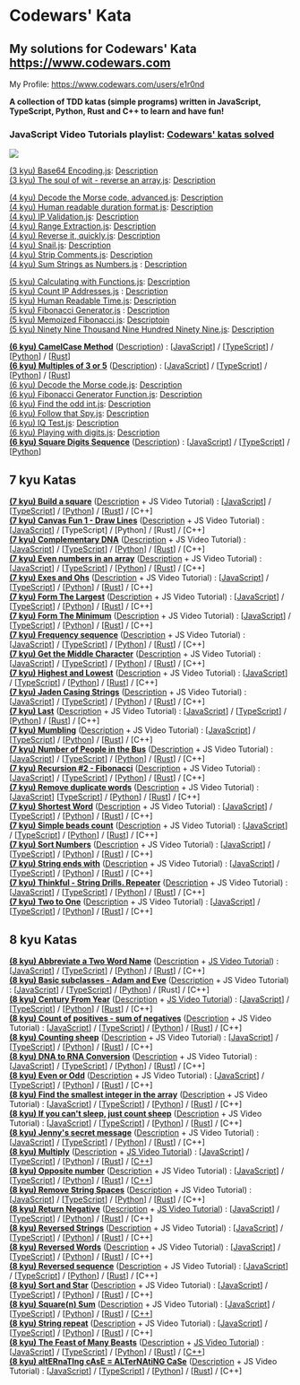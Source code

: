 # Codewars' Kata

## My solutions for Codewars' Kata https://www.codewars.com

My Profile: https://www.codewars.com/users/e1r0nd<br>

**A collection of TDD katas (simple programs) written in JavaScript, TypeScript, Python, Rust and C++ to learn and have fun!**

### JavaScript Video Tutorials playlist: [Codewars' katas solved](https://www.youtube.com/watch?v=cxNFuXg66sg&list=PLEZfD_aygfgJ2ov9PncOovO4Q3Ym82ctA)

![](https://www.codewars.com/users/e1r0nd/badges/large)

[(3 kyu) Base64 Encoding.js](<(3%20kyu)%20Base64%20Encoding.js>): [Description](https://www.codewars.com/kata/5270f22f862516c686000161)
<br>
[(3 kyu) The soul of wit - reverse an array.js](<(3%20kyu)%20The%20soul%20of%20wit%20-%20reverse%20an%20array.js>): [Description](https://www.codewars.com/kata/the-soul-of-wit-reverse-an-array)

[(4 kyu) Decode the Morse code, advanced.js](<(4%20kyu)%20Decode%20the%20Morse%20code%2C%20advanced.js>): [Description](https://www.codewars.com/kata/decode-the-morse-code-advanced)
<br>
[(4 kyu) Human readable duration format.js](<(4%20kyu)%20Human%20readable%20duration%20format.js>): [Description](https://www.codewars.com/kata/human-readable-duration-format)
<br>
[(4 kyu) IP Validation.js](<(4%20kyu)%20IP%20Validation.js>): [Description](https://www.codewars.com/kata/ip-validation)
<br>
[(4 kyu) Range Extraction.js](<(4%20kyu)%20Range%20Extraction.js>): [Description](https://www.codewars.com/kata/range-extraction)
<br>
[(4 kyu) Reverse it, quickly.js](<(4%20kyu)%20Reverse%20it%2C%20quickly.js>): [Description](https://www.codewars.com/kata/reverse-it-quickly)
<br>
[(4 kyu) Snail.js](<(4%20kyu)%20Snail.js>): [Description](https://www.codewars.com/kata/snail/javascript)
<br>
[(4 kyu) Strip Comments.js](<(4%20kyu)%20Strip%20Comments.js>): [Description](https://www.codewars.com/kata/51c8e37cee245da6b40000bd)
<br>
[(4 kyu) Sum Strings as Numbers.js](<(4%20kyu)%20Sum%20Strings%20as%20Numbers.js>) : [Description](https://www.codewars.com/kata/5324945e2ece5e1f32000370)

[(5 kyu) Calculating with Functions.js](<(5%20kyu)%20Calculating%20with%20Functions.js>): [Description](https://www.codewars.com/kata/525f3eda17c7cd9f9e000b39/)
<br>
[(5 kyu) Count IP Addresses.js](<(5%20kyu)%20Count%20IP%20Addresses.js>) : [Description](https://www.codewars.com/kata/526989a41034285187000de4)
<br>
[(5 kyu) Human Readable Time.js](<(5%20kyu)%20Human%20Readable%20Time.js>): [Description](https://www.codewars.com/kata/human-readable-time)
<br>
[(5 kyu) Fibonacci Generator.js](<(5%20kyu)%20Fibonacci%20Generator.js>) : [Description](https://www.codewars.com/kata/522498c9906b0cfcb40001fc)
<br>
[(5 kyu) Memoized Fibonacci.js](<(5%20kyu)%20Memoized%20Fibonacci.js>): [Descriptoin](https://www.codewars.com/kata/memoized-fibonacci)
<br>
[(5 kyu) Ninety Nine Thousand Nine Hundred Ninety Nine.js](<(5%20kyu)%20Ninety%20Nine%20Thousand%20Nine%20Hundred%20Ninety%20Nine.js>): [Description](https://www.codewars.com/kata/5463c8db865001c1710003b2)

**[(6 kyu) CamelCase Method](https://www.codewars.com/kata/camelcase-method/)**
([Description](<(6%20kyu)%20CamelCase%20Method/(6%20kyu)%20CamelCase%20Method.md>)) :
[[JavaScript](<(6%20kyu)%20CamelCase%20Method/(6%20kyu)%20CamelCase%20Method.js>)]
/ [[TypeScript](<(6%20kyu)%20CamelCase%20Method/(6%20kyu)%20CamelCase%20Method.ts>)]
/ [[Python](<(6%20kyu)%20CamelCase%20Method/(6%20kyu)%20CamelCase%20Method.py>)]
/ [[Rust](<(6%20kyu)%20CamelCase%20Method/(6%20kyu)%20CamelCase%20Method.rs>)]
<br>
**[(6 kyu) Multiples of 3 or 5](https://www.codewars.com/kata/multiples-of-3-or-5/)**
([Description](<(6%20kyu)%20Multiples%20of%203%20and%205/(6%20kyu)%20Multiples%20of%203%20and%205.md>)) :
[[JavaScript](<(6%20kyu)%20Multiples%20of%203%20and%205/(6%20kyu)%20Multiples%20of%203%20and%205.js>)]
/ [[TypeScript](<(6%20kyu)%20Multiples%20of%203%20and%205/(6%20kyu)%20Multiples%20of%203%20and%205.ts>)]
/ [[Python](<(6%20kyu)%20Multiples%20of%203%20and%205/(6%20kyu)%20Multiples%20of%203%20and%205.py>)]
/ [[Rust](<(6%20kyu)%20Multiples%20of%203%20and%205/(6%20kyu)%20Multiples%20of%203%20and%205.rs>)]
<br>
[(6 kyu) Decode the Morse code.js](<(6%20kyu)%20Decode%20the%20Morse%20code.js>): [Description](https://www.codewars.com/kata/decode-the-morse-code)
<br>
[(6 kyu) Fibonacci Generator Function.js](<(6%20kyu)%20Fibonacci%20Generator%20Function.js>): [Description](https://www.codewars.com/kata/fibonacci-generator-function)
<br>
[(6 kyu) Find the odd int.js](<(6%20kyu)%20Find%20the%20odd%20int.js>): [Description](https://www.codewars.com/kata/find-the-odd-int)
<br>
[(6 kyu) Follow that Spy.js](<(6%20kyu)%20Follow%20that%20Spy.js>): [Description](https://www.codewars.com/kata/follow-that-spy)
<br>
[(6 kyu) IQ Test.js](<(6%20kyu)%20IQ%20Test.js>): [Description](https://www.codewars.com/kata/iq-test)
<br>
[(6 kyu) Playing with digits.js](<(6%20kyu)%20Playing%20with%20digits.js>): [Description](https://www.codewars.com/kata/playing-with-digits)
<br>
**[(6 kyu) Square Digits Sequence](https://www.codewars.com/kata/simple-fun-number-23-square-digits-sequence)**
([Description](<(6%20kyu)%20Square%20Digits%20Sequence/(6%20kyu)%20Square%20Digits%20Sequence.md>)) :
[[JavaScript](<(6%20kyu)%20Square%20Digits%20Sequence/(6%20kyu)%20Square%20Digits%20Sequence.js>)]
/ [[TypeScript](<(6%20kyu)%20Square%20Digits%20Sequence/(6%20kyu)%20Square%20Digits%20Sequence.ts>)]
/ [[Python](<(6%20kyu)%20Square%20Digits%20Sequence/(6%20kyu)%20Square%20Digits%20Sequence.py>)]

## 7 kyu Katas

**[(7 kyu) Build a square](https://www.codewars.com/kata/build-a-square/)**
([Description](<(7%20kyu)%20Build%20a%20square/(7%20kyu)%20Build%20a%20square.md>) +
JS Video Tutorial) :
[[JavaScript](<(7%20kyu)%20Build%20a%20square/(7%20kyu)%20Build%20a%20square.js>)]
/ [[TypeScript](<(7%20kyu)%20Build%20a%20square/(7%20kyu)%20Build%20a%20square.ts>)]
/ [[Python](<(7%20kyu)%20Build%20a%20square/(7%20kyu)%20Build%20a%20square.py>)]
/ [[Rust](<(7%20kyu)%20Build%20a%20square/(7%20kyu)%20Build%20a%20square.rs>)]
/ [C++]
<br>
**[(7 kyu) Canvas Fun 1 - Draw Lines](http://www.codewars.com/kata/canvas-fun-number-1-draw-lines)**
([Description](<(7%20kyu)%20Canvas%20Fun%201%20-%20Draw%20Lines/(7%20kyu)%20Canvas%20Fun%201%20-%20Draw%20Lines.md>) +
JS Video Tutorial) :
[[JavaScript](<(7%20kyu)%20Canvas%20Fun%201%20-%20Draw%20Lines/(7%20kyu)%20Canvas%20Fun%201%20-%20Draw%20Lines.js>)]
/ [TypeScript]
/ [Python]
/ [Rust]
/ [C++]
<br>
**[(7 kyu) Complementary DNA](https://www.codewars.com/kata/complementary-dna/)**
([Description](<(7%20kyu)%20Complementary%20DNA/(7%20kyu)%20Complementary%20DNA.md>) +
JS Video Tutorial) :
[[JavaScript](<(7%20kyu)%20Complementary%20DNA/(7%20kyu)%20Complementary%20DNA.js>)]
/ [[TypeScript](<(7%20kyu)%20Complementary%20DNA/(7%20kyu)%20Complementary%20DNA.ts>)]
/ [[Python](<(7%20kyu)%20Complementary%20DNA/(7%20kyu)%20Complementary%20DNA.py>)]
/ [[Rust](<(7%20kyu)%20Complementary%20DNA/(7%20kyu)%20Complementary%20DNA.rs>)]
/ [C++]
<br>
**[(7 kyu) Even numbers in an array](https://www.codewars.com/kata/even-numbers-in-an-array/)**
([Description](<(7%20kyu)%20Even%20numbers%20in%20an%20array/(7%20kyu)%20Even%20numbers%20in%20an%20array.md>) +
JS Video Tutorial) :
[[JavaScript](<(7%20kyu)%20Even%20numbers%20in%20an%20array/(7%20kyu)%20Even%20numbers%20in%20an%20array.js>)]
/ [[TypeScript](<(7%20kyu)%20Even%20numbers%20in%20an%20array/(7%20kyu)%20Even%20numbers%20in%20an%20array.ts>)]
/ [[Python](<(7%20kyu)%20Even%20numbers%20in%20an%20array/(7%20kyu)%20Even%20numbers%20in%20an%20array.py>)]
/ [[Rust](<(7%20kyu)%20Even%20numbers%20in%20an%20array/(7%20kyu)%20Even%20numbers%20in%20an%20array.rs>)]
/ [C++]
<br>
**[(7 kyu) Exes and Ohs](https://www.codewars.com/kata/exes-and-ohs/)**
([Description](<(7%20kyu)%20Exes%20and%20Ohs/7%20kyu%20Exes%20and%20Ohs.md>) +
JS Video Tutorial) :
[[JavaScript](<(7%20kyu)%20Exes%20and%20Ohs/7%20kyu%20Exes%20and%20Ohs.js>)]
/ [[TypeScript](<(7%20kyu)%20Exes%20and%20Ohs/7%20kyu%20Exes%20and%20Ohs.ts>)]
/ [[Python](<(7%20kyu)%20Complementary%20DNA/(7%20kyu)%20Complementary%20DNA.py>)]
/ [[Rust](<(7%20kyu)%20Exes%20and%20Ohs/7%20kyu%20Exes%20and%20Ohs.rs>)]
/ [C++]
<br>
**[(7 kyu) Form The Largest](https://www.codewars.com/kata/form-the-largest)**
([Description](<(7%20kyu)%20Form%20The%20Largest/(7%20kyu)%20Form%20The%20Largest.md>) +
JS Video Tutorial) :
[[JavaScript](<(7%20kyu)%20Form%20The%20Largest/(7%20kyu)%20Form%20The%20Largest.js>)]
/ [[TypeScript](<(7%20kyu)%20Form%20The%20Largest/(7%20kyu)%20Form%20The%20Largest.ts>)]
/ [[Python](<(7%20kyu)%20Form%20The%20Largest/(7%20kyu)%20Form%20The%20Largest.py>)]
/ [[Rust](<(7%20kyu)%20Form%20The%20Largest/(7%20kyu)%20Form%20The%20Largest.rs>)]
/ [C++]
<br>
**[(7 kyu) Form The Minimum](https://www.codewars.com/kata/form-the-minimum)**
([Description](<(7%20kyu)%20Form%20The%20Minimum/(7%20kyu)%20Form%20The%20Minimum.md>) +
JS Video Tutorial) :
[[JavaScript](<(7%20kyu)%20Form%20The%20Minimum/(7%20kyu)%20Form%20The%20Minimum.js>)]
/ [[TypeScript](<(7%20kyu)%20Form%20The%20Minimum/(7%20kyu)%20Form%20The%20Minimum.ts>)]
/ [[Python](<(7%20kyu)%20Form%20The%20Minimum/(7%20kyu)%20Form%20The%20Minimum.py>)]
/ [[Rust](<(7%20kyu)%20Form%20The%20Minimum/(7%20kyu)%20Form%20The%20Minimum.rs>)]
/ [C++]
<br>
**[(7 kyu) Frequency sequence](https://www.codewars.com/kata/frequency-sequence/)**
([Description](<(7%20kyu)%20Frequency%20sequence/(7%20kyu)%20Frequency%20sequence.md>) +
JS Video Tutorial) :
[[JavaScript](<(7%20kyu)%20Frequency%20sequence/(7%20kyu)%20Frequency%20sequence.js>)]
/ [[TypeScript](<(7%20kyu)%20Frequency%20sequence/(7%20kyu)%20Frequency%20sequence.ts>)]
/ [[Python](<(7%20kyu)%20Frequency%20sequence/(7%20kyu)%20Frequency%20sequence.py>)]
/ [[Rust](<(7%20kyu)%20Frequency%20sequence/(7%20kyu)%20Frequency%20sequence.rs>)]
/ [C++]
<br>
**[(7 kyu) Get the Middle Character](https://www.codewars.com/kata/get-the-middle-character/)**
([Description](<(7%20kyu)%20Get%20the%20Middle%20Character/(7%20kyu)%20Get%20the%20Middle%20Character.md>) +
JS Video Tutorial) :
[[JavaScript](<(7%20kyu)%20Get%20the%20Middle%20Character/(7%20kyu)%20Get%20the%20Middle%20Character.js>)]
/ [[TypeScript](<(7%20kyu)%20Get%20the%20Middle%20Character/(7%20kyu)%20Get%20the%20Middle%20Character.ts>)]
/ [[Python](<(7%20kyu)%20Get%20the%20Middle%20Character/(7%20kyu)%20Get%20the%20Middle%20Character.py>)]
/ [[Rust](<(7%20kyu)%20Get%20the%20Middle%20Character/(7%20kyu)%20Get%20the%20Middle%20Character.rs>)]
/ [C++]
<br>
**[(7 kyu) Highest and Lowest](https://www.codewars.com/kata/highest-and-lowest)**
([Description](<(7%20kyu)%20Highest%20and%20Lowest/(7%20kyu)%20Highest%20and%20Lowest.md>) +
JS Video Tutorial) :
[[JavaScript](<(7%20kyu)%20Highest%20and%20Lowest/(7%20kyu)%20Highest%20and%20Lowest.js>)]
/ [[TypeScript](<(7%20kyu)%20Highest%20and%20Lowest/(7%20kyu)%20Highest%20and%20Lowest.ts>)]
/ [[Python](<(7%20kyu)%20Highest%20and%20Lowest/(7%20kyu)%20Highest%20and%20Lowest.py>)]
/ [[Rust](<(7%20kyu)%20Highest%20and%20Lowest/(7%20kyu)%20Highest%20and%20Lowest.rs>)]
/ [C++]
<br>
**[(7 kyu) Jaden Casing Strings](https://www.codewars.com/kata/jaden-casing-strings)**
([Description](<(7%20kyu)%20Jaden%20Casing%20Strings/(7%20kyu)%20Jaden%20Casing%20Strings.md>) +
JS Video Tutorial) :
[[JavaScript](<(7%20kyu)%20Jaden%20Casing%20Strings/(7%20kyu)%20Jaden%20Casing%20Strings.js>)]
/ [[TypeScript](<(7%20kyu)%20Jaden%20Casing%20Strings/(7%20kyu)%20Jaden%20Casing%20Strings.ts>)]
/ [[Python](<(7%20kyu)%20Jaden%20Casing%20Strings/(7%20kyu)%20Jaden%20Casing%20Strings.py>)]
/ [[Rust](<(7%20kyu)%20Jaden%20Casing%20Strings/(7%20kyu)%20Jaden%20Casing%20Strings.rs>)]
/ [C++]
<br>
**[(7 kyu) Last](https://www.codewars.com/kata/541629460b198da04e000bb9)**
([Description](<(7%20kyu)%20Last/(7%20kyu)%20Last.md>) +
JS Video Tutorial) :
[[JavaScript](<(7%20kyu)%20Last/(7%20kyu)%20Last.js>)]
/ [[TypeScript](<(7%20kyu)%20Last/(7%20kyu)%20Last.ts>)]
/ [[Python](<(7%20kyu)%20Last/(7%20kyu)%20Last.py>)]
/ [[Rust](<(7%20kyu)%20Last/(7%20kyu)%20Last.rs>)]
/ [C++]
<br>
**[(7 kyu) Mumbling](https://www.codewars.com/kata/mumbling/)**
([Description](<(7%20kyu)%20Mumbling/(7%20kyu)%20Mumbling.md>) +
JS Video Tutorial) :
[[JavaScript](<(7%20kyu)%20Mumbling/(7%20kyu)%20Mumbling.js>)]
/ [[TypeScript](<(7%20kyu)%20Mumbling/(7%20kyu)%20Mumbling.ts>)]
/ [[Python](<(7%20kyu)%20Mumbling/(7%20kyu)%20Mumbling.py>)]
/ [[Rust](<(7%20kyu)%20Mumbling/(7%20kyu)%20Mumbling.rs>)]
/ [C++]
<br>
**[(7 kyu) Number of People in the Bus](https://www.codewars.com/kata/number-of-people-in-the-bus/)**
([Description](<(7%20kyu)%20Number%20of%20People%20in%20the%20Bus/(7%20kyu)%20Number%20of%20People%20in%20the%20Bus.md>) +
JS Video Tutorial) :
[[JavaScript](<(7%20kyu)%20Number%20of%20People%20in%20the%20Bus/(7%20kyu)%20Number%20of%20People%20in%20the%20Bus.js>)]
/ [[TypeScript](<(7%20kyu)%20Number%20of%20People%20in%20the%20Bus/(7%20kyu)%20Number%20of%20People%20in%20the%20Bus.ts>)]
/ [[Python](<(7%20kyu)%20Number%20of%20People%20in%20the%20Bus/(7%20kyu)%20Number%20of%20People%20in%20the%20Bus.py>)]
/ [[Rust](<(7%20kyu)%20Number%20of%20People%20in%20the%20Bus/(7%20kyu)%20Number%20of%20People%20in%20the%20Bus.rs>)]
/ [C++]
<br>
**[(7 kyu) Recursion #2 - Fibonacci](https://www.codewars.com/kata/recursion-number-2-fibonacci/)**
([Description](<(7%20kyu)%20Recursion%202%20-%20Fibonacci/(7%20kyu)%20Recursion%202%20-%20Fibonacci.md>) +
JS Video Tutorial) :
[[JavaScript](<(7%20kyu)%20Recursion%202%20-%20Fibonacci/(7%20kyu)%20Recursion%202%20-%20Fibonacci.js>)]
/ [[TypeScript](<(7%20kyu)%20Recursion%202%20-%20Fibonacci/(7%20kyu)%20Recursion%202%20-%20Fibonacci.ts>)]
/ [[Python](<(7%20kyu)%20Recursion%202%20-%20Fibonacci/(7%20kyu)%20Recursion%202%20-%20Fibonacci.py>)]
/ [[Rust](<(7%20kyu)%20Recursion%202%20-%20Fibonacci/(7%20kyu)%20Recursion%202%20-%20Fibonacci.rs>)]
/ [C++]
<br>
**[(7 kyu) Remove duplicate words](http://www.codewars.com/kata/remove-duplicate-words)**
([Description](<(7%20kyu)%20Remove%20duplicate%20words/(7%20kyu)%20Remove%20duplicate%20words.md>) +
JS Video Tutorial) :
[[JavaScript](<(7%20kyu)%20Remove%20duplicate%20words/(7%20kyu)%20Remove%20duplicate%20words.js>)]
[[TypeScript](<(7%20kyu)%20Remove%20duplicate%20words/(7%20kyu)%20Remove%20duplicate%20words.ts>)]
/ [[Python](<(7%20kyu)%20Remove%20duplicate%20words/(7%20kyu)%20Remove%20duplicate%20words.py>)]
/ [[Rust](<(7%20kyu)%20Remove%20duplicate%20words/(7%20kyu)%20Remove%20duplicate%20words.rs>)]
/ [C++]
<br>
**[(7 kyu) Shortest Word](http://www.codewars.com/kata/shortest-word/)**
([Description](<(7%20kyu)%20Shortest%20Word/(7%20kyu)%20Shortest%20Word.md>) +
JS Video Tutorial) :
[[JavaScript](<(7%20kyu)%20Shortest%20Word/(7%20kyu)%20Shortest%20Word.js>)]
/ [[TypeScript](<(7%20kyu)%20Shortest%20Word/(7%20kyu)%20Shortest%20Word.ts>)]
/ [[Python](<(7%20kyu)%20Shortest%20Word/(7%20kyu)%20Shortest%20Word.py>)]
/ [[Rust](<(7%20kyu)%20Shortest%20Word/(7%20kyu)%20Shortest%20Word.rs>)]
/ [C++]
<br>
**[(7 kyu) Simple beads count](https://www.codewars.com/kata/simple-beads-count)**
([Description](<(7%20kyu)%20Simple%20beads%20count/(7%20kyu)%20Simple%20beads%20count.md>) +
JS Video Tutorial) :
[[JavaScript](<(7%20kyu)%20Simple%20beads%20count/(7%20kyu)%20Simple%20beads%20count.js>)]
/ [[TypeScript](<(7%20kyu)%20Simple%20beads%20count/(7%20kyu)%20Simple%20beads%20count.ts>)]
/ [[Python](<(7%20kyu)%20Simple%20beads%20count/(7%20kyu)%20Simple%20beads%20count.py>)]
/ [[Rust](<(7%20kyu)%20Simple%20beads%20count/(7%20kyu)%20Simple%20beads%20count.rs>)]
/ [C++]
<br>
**[(7 kyu) Sort Numbers](https://www.codewars.com/kata/sort-numbers/)**
([Description](<(7%20kyu)%20Sort%20Numbers/(7%20kyu)%20Sort%20Numbers.md>) +
JS Video Tutorial) :
[[JavaScript](<(7%20kyu)%20Sort%20Numbers/(7%20kyu)%20Sort%20Numbers.js>)]
/ [[TypeScript](<(7%20kyu)%20Sort%20Numbers/(7%20kyu)%20Sort%20Numbers.ts>)]
/ [[Python](<(7%20kyu)%20Sort%20Numbers/(7%20kyu)%20Sort%20Numbers.py>)]
/ [[Rust](<(7%20kyu)%20Sort%20Numbers/(7%20kyu)%20Sort%20Numbers.rs>)]
/ [C++]
<br>
**[(7 kyu) String ends with](https://www.codewars.com/kata/string-ends-with/)**
([Description](<(7%20kyu)%20String%20ends%20with/(7%20kyu)%20String%20ends%20with.md>) +
JS Video Tutorial) :
[[JavaScript](<(7%20kyu)%20String%20ends%20with/(7%20kyu)%20String%20ends%20with.js>)]
/ [[TypeScript](<(7%20kyu)%20String%20ends%20with/(7%20kyu)%20String%20ends%20with.ts>)]
/ [[Python](<(7%20kyu)%20String%20ends%20with/(7%20kyu)%20String%20ends%20with.py>)]
/ [[Rust](<(7%20kyu)%20String%20ends%20with/(7%20kyu)%20String%20ends%20with.rs>)]
/ [C++]
<br>
**[(7 kyu) Thinkful - String Drills. Repeater](https://www.codewars.com/kata/thinkful-string-drills-repeater/)**
([Description](<(7%20kyu)%20Thinkful%20-%20String%20Drills.%20Repeater/(7%20kyu)%20Thinkful%20-%20String%20Drills.%20Repeater.md>) +
JS Video Tutorial) :
[[JavaScript](<(7%20kyu)%20Thinkful%20-%20String%20Drills.%20Repeater/(7%20kyu)%20Thinkful%20-%20String%20Drills.%20Repeater.js>)]
/ [[TypeScript](<(7%20kyu)%20Thinkful%20-%20String%20Drills.%20Repeater/(7%20kyu)%20Thinkful%20-%20String%20Drills.%20Repeater.ts>)]
/ [[Python](<(7%20kyu)%20Thinkful%20-%20String%20Drills.%20Repeater/(7%20kyu)%20Thinkful%20-%20String%20Drills.%20Repeater.py>)]
/ [[Rust](<(7%20kyu)%20Thinkful%20-%20String%20Drills.%20Repeater/(7%20kyu)%20Thinkful%20-%20String%20Drills.%20Repeater.rs>)]
/ [C++]
<br>
**[(7 kyu) Two to One](https://www.codewars.com/kata/two-to-one/)**
([Description](<(7%20kyu)%20Two%20to%20One/(7%20kyu)%20Two%20to%20One.md>) +
JS Video Tutorial) :
[[JavaScript](<(7%20kyu)%20Two%20to%20One/(7%20kyu)%20Two%20to%20One.js>)]
/ [[TypeScript](<(7%20kyu)%20Two%20to%20One/(7%20kyu)%20Two%20to%20One.ts>)]
/ [[Python](<(7%20kyu)%20Two%20to%20One/(7%20kyu)%20Two%20to%20One.py>)]
/ [[Rust](<(7%20kyu)%20Two%20to%20One/(7%20kyu)%20Two%20to%20One.rs>)]
/ [C++]

## 8 kyu Katas

**[(8 kyu) Abbreviate a Two Word Name](https://www.codewars.com/kata/abbreviate-a-two-word-name)**
([Description](<(8%20kyu)%20Abbreviate%20a%20Two%20Word%20Name/(8%20kyu)%20Abbreviate%20a%20Two%20Word%20Name.md>) +
[JS Video Tutorial](https://www.youtube.com/watch?v=hz0Ydr6UXQk)) :
[[JavaScript](<(8%20kyu)%20Abbreviate%20a%20Two%20Word%20Name/(8%20kyu)%20Abbreviate%20a%20Two%20Word%20Name.js>)]
/ [[TypeScript](<(8%20kyu)%20Abbreviate%20a%20Two%20Word%20Name/(8%20kyu)%20Abbreviate%20a%20Two%20Word%20Name.ts>)]
/ [[Python](<(8%20kyu)%20Abbreviate%20a%20Two%20Word%20Name/(8%20kyu)%20Abbreviate%20a%20Two%20Word%20Name.py>)]
/ [[Rust](<(8%20kyu)%20Abbreviate%20a%20Two%20Word%20Name/(8%20kyu)%20Abbreviate%20a%20Two%20Word%20Name.rs>)]
/ [C++]
<br>
**[(8 kyu) Basic subclasses - Adam and Eve](https://www.codewars.com/kata/547274e24481cfc469000416)**
([Description](<(8%20kyu)%20Basic%20subclasses%20-%20Adam%20and%20Eve/(8%20kyu)%20Basic%20subclasses%20-%20Adam%20and%20Eve.md>) +
JS Video Tutorial) :
[[JavaScript](<(8%20kyu)%20Basic%20subclasses%20-%20Adam%20and%20Eve/(8%20kyu)%20Basic%20subclasses%20-%20Adam%20and%20Eve.js>)]
/ [[TypeScript](<(8%20kyu)%20Basic%20subclasses%20-%20Adam%20and%20Eve/(8%20kyu)%20Basic%20subclasses%20-%20Adam%20and%20Eve.ts>)]
/ [[Python](<(8%20kyu)%20Basic%20subclasses%20-%20Adam%20and%20Eve/(8%20kyu)%20Basic%20subclasses%20-%20Adam%20and%20Eve.py>)]
/ [Rust]
/ [C++]
<br>
**[(8 kyu) Century From Year](https://www.codewars.com/kata/century-from-year/)** ([Description](<(8%20kyu)%20Century%20From%20Year/(8%20kyu)%20Century%20From%20Year.md>) +
[JS Video Tutorial](https://www.youtube.com/watch?v=r4FcQieqKFM)) :
[[JavaScript](<(8%20kyu)%20Century%20From%20Year/(8%20kyu)%20Century%20From%20Year.js>)]
/ [[TypeScript](<(8%20kyu)%20Century%20From%20Year/(8%20kyu)%20Century%20From%20Year.ts>)]
/ [[Python](<(8%20kyu)%20Century%20From%20Year/(8%20kyu)%20Century%20From%20Year.py>)]
/ [[Rust](<(8%20kyu)%20Century%20From%20Year/(8%20kyu)%20Century%20From%20Year.rs>)]
/ [C++]
<br>
**[(8 kyu) Count of positives - sum of negatives](https://www.codewars.com/kata/count-of-positives-slash-sum-of-negatives)** ([Description](<(8%20kyu)%20Count%20of%20positives%20-%20sum%20of%20negatives/(8%20kyu)%20Count%20of%20positives%20-%20sum%20of%20negatives.md>) +
JS Video Tutorial) :
[[JavaScript](<(8%20kyu)%20Count%20of%20positives%20-%20sum%20of%20negatives/(8%20kyu)%20Count%20of%20positives%20-%20sum%20of%20negatives.js>)]
/ [[TypeScript](<(8%20kyu)%20Count%20of%20positives%20-%20sum%20of%20negatives/(8%20kyu)%20Count%20of%20positives%20-%20sum%20of%20negatives.ts>)]
/ [[Python](<(8%20kyu)%20Count%20of%20positives%20-%20sum%20of%20negatives/(8%20kyu)%20Count%20of%20positives%20-%20sum%20of%20negatives.py>)]
/ [[Rust](<(8%20kyu)%20Count%20of%20positives%20-%20sum%20of%20negatives/(8%20kyu)%20Count%20of%20positives%20-%20sum%20of%20negatives.rs>)]
/ [C++]
<br>
**[(8 kyu) Counting sheep](https://www.codewars.com/kata/counting-sheep-dot-dot-dot)**
([Description](<(8%20kyu)%20Counting%20sheep/(8%20kyu)%20Counting%20sheep.md>) +
JS Video Tutorial) :
[[JavaScript](<(8%20kyu)%20Counting%20sheep/(8%20kyu)%20Counting%20sheep.js>)]
/ [[TypeScript](<(8%20kyu)%20Counting%20sheep/(8%20kyu)%20Counting%20sheep.ts>)]
/ [[Python](<(8%20kyu)%20Counting%20sheep/(8%20kyu)%20Counting%20sheep.py>)]
/ [[Rust](<(8%20kyu)%20Counting%20sheep/(8%20kyu)%20Counting%20sheep.rs>)]
/ [C++]
<br>
**[(8 kyu) DNA to RNA Conversion](https://www.codewars.com/kata/dna-to-rna-conversion)**
([Description](<(8%20kyu)%20DNA%20to%20RNA%20Conversion/(8%20kyu)%20DNA%20to%20RNA%20Conversion.md>) +
JS Video Tutorial) :
[[JavaScript](<(8%20kyu)%20DNA%20to%20RNA%20Conversion/(8%20kyu)%20DNA%20to%20RNA%20Conversion.js>)]
/ [[TypeScript](<(8%20kyu)%20DNA%20to%20RNA%20Conversion/(8%20kyu)%20DNA%20to%20RNA%20Conversion.ts>)]
/ [[Python](<(8%20kyu)%20DNA%20to%20RNA%20Conversion/(8%20kyu)%20DNA%20to%20RNA%20Conversion.py>)]
/ [[Rust](<(8%20kyu)%20DNA%20to%20RNA%20Conversion/(8%20kyu)%20DNA%20to%20RNA%20Conversion.rs>)]
/ [C++]
<br>
**[(8 kyu) Even or Odd](https://www.codewars.com/kata/even-or-odd)**
([Description](<(8%20kyu)%20Even%20or%20Odd/(8%20kyu)%20Even%20or%20Odd.md>) +
JS Video Tutorial) :
[[JavaScript](<(8%20kyu)%20Even%20or%20Odd/(8%20kyu)%20Even%20or%20Odd.js>)]
/ [[TypeScript](<(8%20kyu)%20Even%20or%20Odd/(8%20kyu)%20Even%20or%20Odd.ts>)]
/ [[Python](<(8%20kyu)%20Even%20or%20Odd/(8%20kyu)%20Even%20or%20Odd.py>)]
/ [[Rust](<(8%20kyu)%20Even%20or%20Odd/(8%20kyu)%20Even%20or%20Odd.rs>)]
/ [C++]
<br>
**[(8 kyu) Find the smallest integer in the array](https://www.codewars.com/kata/find-the-smallest-integer-in-the-array)**
([Description](<(8%20kyu)%20Find%20the%20smallest%20integer%20in%20the%20array/(8%20kyu)%20Find%20the%20smallest%20integer%20in%20the%20array.md>) +
JS Video Tutorial) :
[[JavaScript](<(8%20kyu)%20Find%20the%20smallest%20integer%20in%20the%20array/(8%20kyu)%20Find%20the%20smallest%20integer%20in%20the%20array.js>)]
/ [[TypeScript](<(8%20kyu)%20Find%20the%20smallest%20integer%20in%20the%20array/(8%20kyu)%20Find%20the%20smallest%20integer%20in%20the%20array.ts>)]
/ [[Python](<(8%20kyu)%20Find%20the%20smallest%20integer%20in%20the%20array/(8%20kyu)%20Find%20the%20smallest%20integer%20in%20the%20array.py>)]
/ [[Rust](<(8%20kyu)%20Find%20the%20smallest%20integer%20in%20the%20array/(8%20kyu)%20Find%20the%20smallest%20integer%20in%20the%20array.rs>)]
/ [C++]
<br>
**[(8 kyu) If you can't sleep, just count sheep](https://www.codewars.com/kata/if-you-cant-sleep-just-count-sheep)**
([Description](<(8%20kyu)%20If%20you%20can't%20sleep%2C%20just%20count%20sheep/(8%20kyu)%20If%20you%20can't%20sleep%2C%20just%20count%20sheep.md>) +
JS Video Tutorial) :
[[JavaScript](<(8%20kyu)%20If%20you%20can't%20sleep%2C%20just%20count%20sheep/(8%20kyu)%20If%20you%20can't%20sleep%2C%20just%20count%20sheep.js>)]
/ [[TypeScript](<(8%20kyu)%20If%20you%20can't%20sleep%2C%20just%20count%20sheep/(8%20kyu)%20If%20you%20can't%20sleep%2C%20just%20count%20sheep.ts>)]
/ [[Python](<(8%20kyu)%20If%20you%20can't%20sleep%2C%20just%20count%20sheep/(8%20kyu)%20If%20you%20can't%20sleep%2C%20just%20count%20sheep.py>)]
/ [[Rust](<(8%20kyu)%20If%20you%20can't%20sleep%2C%20just%20count%20sheep/(8%20kyu)%20If%20you%20can't%20sleep%2C%20just%20count%20sheep.rs>)]
/ [C++]
<br>
**[(8 kyu) Jenny's secret message](https://www.codewars.com/kata/jennys-secret-message)**
([Description](<(8%20kyu)%20Jenny's%20secret%20message/(8%20kyu)%20Jenny's%20secret%20message.md>) +
JS Video Tutorial) :
[[JavaScript](<(8%20kyu)%20Jenny's%20secret%20message/(8%20kyu)%20Jenny's%20secret%20message.js>)]
/ [[TypeScript](<(8%20kyu)%20Jenny's%20secret%20message/(8%20kyu)%20Jenny's%20secret%20message.ts>)]
/ [[Python](<(8%20kyu)%20Jenny's%20secret%20message/(8%20kyu)%20Jenny's%20secret%20message.py>)]
/ [[Rust](<(8%20kyu)%20Jenny's%20secret%20message/(8%20kyu)%20Jenny's%20secret%20message.rs>)]
/ [C++]
<br>
**[(8 kyu) Multiply](https://www.codewars.com/kata/multiply/)**
([Description](<(8%20kyu)%20Multiply/(8%20kyu)%20Multiply.md>) +
[JS Video Tutorial](https://www.youtube.com/watch?v=cxNFuXg66sg)) :
[[JavaScript](<(8%20kyu)%20Multiply/(8%20kyu)%20Multiply.js>)]
/ [[TypeScript](<(8%20kyu)%20Multiply/(8%20kyu)%20Multiply.ts>)]
/ [[Python](<(8%20kyu)%20Multiply/(8%20kyu)%20Multiply.py>)]
/ [[Rust](<(8%20kyu)%20Multiply/(8%20kyu)%20Multiply.rs>)]
/ [[C++](<(8%20kyu)%20Multiply/(8%20kyu)%20Multiply.cpp>)]
<br>
**[(8 kyu) Opposite number](https://www.codewars.com/kata/opposite-number)**
([Description](<(8%20kyu)%20Opposite%20number/(8%20kyu)%20Opposite%20number.md>) +
JS Video Tutorial) :
[[JavaScript](<(8%20kyu)%20Opposite%20number/(8%20kyu)%20Opposite%20number.js>)]
/ [[TypeScript](<(8%20kyu)%20Opposite%20number/(8%20kyu)%20Opposite%20number.ts>)]
/ [[Python](<(8%20kyu)%20Opposite%20number/(8%20kyu)%20Opposite%20number.py>)]
/ [[Rust](<(8%20kyu)%20Opposite%20number/(8%20kyu)%20Opposite%20number.rs>)]
/ [[C++](<(8%20kyu)%20Opposite%20number/(8%20kyu)%20Opposite%20number.cpp>)]
<br>
**[(8 kyu) Remove String Spaces](https://www.codewars.com/kata/remove-string-spaces)**
([Description](<(8%20kyu)%20Remove%20String%20Spaces/(8%20kyu)%20Remove%20String%20Spaces.md>) +
JS Video Tutorial) :
[[JavaScript](<(8%20kyu)%20Remove%20String%20Spaces/(8%20kyu)%20Remove%20String%20Spaces.js>)]
/ [[TypeScript](<(8%20kyu)%20Remove%20String%20Spaces/(8%20kyu)%20Remove%20String%20Spaces.ts>)]
/ [[Python](<(8%20kyu)%20Remove%20String%20Spaces/(8%20kyu)%20Remove%20String%20Spaces.py>)]
/ [[Rust](<(8%20kyu)%20Remove%20String%20Spaces/(8%20kyu)%20Remove%20String%20Spaces.rs>)]
/ [C++]
<br>
**[(8 kyu) Return Negative](https://www.codewars.com/kata/return-negative)**
([Description](<(8%20kyu)%20Return%20Negative/(8%20kyu)%20Return%20Negative.md>) +
[JS Video Tutorial](https://www.youtube.com/watch?v=kimI2oIJd_0)) :
[[JavaScript](<(8%20kyu)%20Return%20Negative/(8%20kyu)%20Return%20Negative.js>)]
/ [[TypeScript](<(8%20kyu)%20Return%20Negative/(8%20kyu)%20Return%20Negative.ts>)]
/ [[Python](<(8%20kyu)%20Return%20Negative/(8%20kyu)%20Return%20Negative.py>)]
/ [[Rust](<(8%20kyu)%20Return%20Negative/(8%20kyu)%20Return%20Negative.rs>)]
/ [C++]
<br>
**[(8 kyu) Reversed Strings](https://www.codewars.com/kata/reversed-strings)**
([Description](<(8%20kyu)%20Reversed%20Strings/(8%20kyu)%20Reversed%20Strings.md>) +
JS Video Tutorial) :
[[JavaScript](<(8%20kyu)%20Reversed%20Strings/(8%20kyu)%20Reversed%20Strings.js>)]
/ [[TypeScript](<(8%20kyu)%20Reversed%20Strings/(8%20kyu)%20Reversed%20Strings.ts>)]
/ [[Python](<(8%20kyu)%20Reversed%20Strings/(8%20kyu)%20Reversed%20Strings.py>)]
/ [[Rust](<(8%20kyu)%20Reversed%20Strings/(8%20kyu)%20Reversed%20Strings.rs>)]
/ [C++]
<br>
**[(8 kyu) Reversed Words](https://www.codewars.com/kata/reversed-words)**
([Description](<(8%20kyu)%20Reversed%20Words/(8%20kyu)%20Reversed%20Words.md>) +
JS Video Tutorial) :
[[JavaScript](<(8%20kyu)%20Reversed%20Words/(8%20kyu)%20Reversed%20Words.js>)]
/ [[TypeScript](<(8%20kyu)%20Reversed%20Words/(8%20kyu)%20Reversed%20Words.ts>)]
/ [[Python](<(8%20kyu)%20Reversed%20Words/(8%20kyu)%20Reversed%20Words.py>)]
/ [[Rust](<(8%20kyu)%20Reversed%20Words/(8%20kyu)%20Reversed%20Words.rs>)]
/ [C++]
<br>
**[(8 kyu) Reversed sequence](https://www.codewars.com/kata/reversed-sequence)**
([Description](<(8%20kyu)%20Reversed%20sequence/(8%20kyu)%20Reversed%20sequence.md>) +
JS Video Tutorial) :
[[JavaScript](<(8%20kyu)%20Reversed%20sequence/(8%20kyu)%20Reversed%20sequence.js>)]
/ [[TypeScript](<(8%20kyu)%20Reversed%20sequence/(8%20kyu)%20Reversed%20sequence.ts>)]
/ [[Python](<(8%20kyu)%20Reversed%20sequence/(8%20kyu)%20Reversed%20sequence.py>)]
/ [[Rust](<(8%20kyu)%20Reversed%20sequence/(8%20kyu)%20Reversed%20sequence.rs>)]
/ [C++]
<br>
**[(8 kyu) Sort and Star](https://www.codewars.com/kata/sort-and-star)**
([Description](<(8%20kyu)%20Sort%20and%20Star/(8%20kyu)%20Sort%20and%20Star.md>) +
JS Video Tutorial) :
[[JavaScript](<(8%20kyu)%20Sort%20and%20Star/(8%20kyu)%20Sort%20and%20Star.js>)]
/ [[TypeScript](<(8%20kyu)%20Sort%20and%20Star/(8%20kyu)%20Sort%20and%20Star.ts>)]
/ [[Python](<(8%20kyu)%20Sort%20and%20Star/(8%20kyu)%20Sort%20and%20Star.py>)]
/ [[Rust](<(8%20kyu)%20Sort%20and%20Star/(8%20kyu)%20Sort%20and%20Star.rs>)]
/ [C++]
<br>
**[(8 kyu) Square(n) Sum](https://www.codewars.com/kata/square-n-sum)**
([Description](<(8%20kyu)%20Square(n)%20Sum/(8%20kyu)%20Square(n)%20Sum.md>) +
JS Video Tutorial) :
[[JavaScript](<(8%20kyu)%20Square(n)%20Sum/(8%20kyu)%20Square(n)%20Sum.js>)]
/ [[TypeScript](<(8%20kyu)%20Square(n)%20Sum/(8%20kyu)%20Square(n)%20Sum.ts>)]
/ [[Python](<(8%20kyu)%20Square(n)%20Sum/(8%20kyu)%20Square(n)%20Sum.py>)]
/ [[Rust](<(8%20kyu)%20Square(n)%20Sum/(8%20kyu)%20Square(n)%20Sum.rs>)]
/ [[С++](<(8%20kyu)%20Square(n)%20Sum/(8%20kyu)%20Square(n)%20Sum.cpp>)]
<br>
**[(8 kyu) String repeat](https://www.codewars.com/kata/string-repeat)**
([Description](<(8%20kyu)%20String%20repeat/(8%20kyu)%20String%20repeat.md>) +
JS Video Tutorial) :
[[JavaScript](<(8%20kyu)%20String%20repeat/(8%20kyu)%20String%20repeat.js>)]
/ [[TypeScript](<(8%20kyu)%20String%20repeat/(8%20kyu)%20String%20repeat.ts>)]
/ [[Python](<(8%20kyu)%20String%20repeat/(8%20kyu)%20String%20repeat.py>)]
/ [[Rust](<(8%20kyu)%20String%20repeat/(8%20kyu)%20String%20repeat.rs>)]
/ [C++]
<br>
**[(8 kyu) The Feast of Many Beasts](https://www.codewars.com/kata/the-feast-of-many-beasts/)**
([Description](<(8%20kyu)%20The%20Feast%20of%20Many%20Beasts/(8%20kyu)%20The%20Feast%20of%20Many%20Beasts.md>) +
[JS Video Tutorial](https://www.youtube.com/watch?v=Di_bIEh-y2U)) :
[[JavaScript](<(8%20kyu)%20The%20Feast%20of%20Many%20Beasts/(8%20kyu)%20The%20Feast%20of%20Many%20Beasts.js>)]
/ [[TypeScript](<(8%20kyu)%20The%20Feast%20of%20Many%20Beasts/(8%20kyu)%20The%20Feast%20of%20Many%20Beasts.ts>)]
/ [[Python](<(8%20kyu)%20The%20Feast%20of%20Many%20Beasts/(8%20kyu)%20The%20Feast%20of%20Many%20Beasts.py>)]
/ [[Rust](<(8%20kyu)%20The%20Feast%20of%20Many%20Beasts/(8%20kyu)%20The%20Feast%20of%20Many%20Beasts.rs>)]
/ [[C++](<(8%20kyu)%20The%20Feast%20of%20Many%20Beasts/(8%20kyu)%20The%20Feast%20of%20Many%20Beasts.cpp>)]
<br>
**[(8 kyu) altERnaTIng cAsE = ALTerNAtiNG CaSe](http://www.codewars.com/kata/alternating-case-%3C-equals-%3E-alternating-case)** ([Description](<(8%20kyu)%20altERnaTIng%20cAsE%20%3D%20ALTerNAtiNG%20CaSe/(8%20kyu)%20altERnaTIng%20cAsE%20%3D%20ALTerNAtiNG%20CaSe.md>) +
JS Video Tutorial) :
[[JavaScript](<(8%20kyu)%20altERnaTIng%20cAsE%20%3D%20ALTerNAtiNG%20CaSe/(8%20kyu)%20altERnaTIng%20cAsE%20%3D%20ALTerNAtiNG%20CaSe.js>)]
/ [[TypeScript](<(8%20kyu)%20altERnaTIng%20cAsE%20%3D%20ALTerNAtiNG%20CaSe/(8%20kyu)%20altERnaTIng%20cAsE%20%3D%20ALTerNAtiNG%20CaSe.ts>)]
/ [[Python](<(8%20kyu)%20altERnaTIng%20cAsE%20%3D%20ALTerNAtiNG%20CaSe/(8%20kyu)%20altERnaTIng%20cAsE%20%3D%20ALTerNAtiNG%20CaSe.py>)]
/ [[Rust](<(8%20kyu)%20altERnaTIng%20cAsE%20%3D%20ALTerNAtiNG%20CaSe/(8%20kyu)%20altERnaTIng%20cAsE%20%3D%20ALTerNAtiNG%20CaSe.rs>)]
/ [C++]
